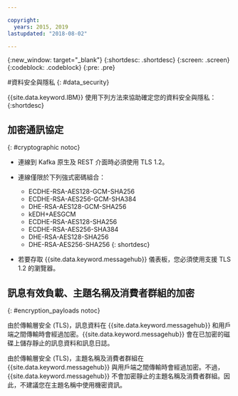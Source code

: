 ```yaml
---

copyright:
  years: 2015, 2019
lastupdated: "2018-08-02"

---
```


{:new_window: target="_blank"}
{:shortdesc: .shortdesc}
{:screen: .screen}
{:codeblock: .codeblock}
{:pre: .pre}


#資料安全與隱私
{: #data_security}


{{site.data.keyword.IBM}} 使用下列方法來協助確定您的資料安全與隱私：
{:shortdesc}

## 加密通訊協定
{: #cryptographic notoc}


*  連線到 Kafka 原生及 REST 介面時必須使用 TLS 1.2。
*  連線僅限於下列強式密碼組合：

      * ECDHE-RSA-AES128-GCM-SHA256 
      * ECDHE-RSA-AES256-GCM-SHA384 
      * DHE-RSA-AES128-GCM-SHA256 
      * kEDH+AESGCM 
      * ECDHE-RSA-AES128-SHA256 
      * ECDHE-RSA-AES256-SHA384 
      * DHE-RSA-AES128-SHA256 
      * DHE-RSA-AES256-SHA256
{: shortdesc}


*  若要存取 {{site.data.keyword.messagehub}} 儀表板，您必須使用支援 TLS 1.2 的瀏覽器。
   
## 訊息有效負載、主題名稱及消費者群組的加密
{: #encryption_payloads notoc}

由於傳輸層安全 (TLS)，訊息資料在 {{site.data.keyword.messagehub}} 和用戶端之間傳輸時會經過加密。{{site.data.keyword.messagehub}} 會在已加密的磁碟上儲存靜止的訊息資料和訊息日誌。

由於傳輸層安全 (TLS)，主題名稱及消費者群組在 {{site.data.keyword.messagehub}} 與用戶端之間傳輸時會經過加密。不過，{{site.data.keyword.messagehub}} 不會加密靜止的主題名稱及消費者群組。因此，不建議您在主題名稱中使用機密資訊。



